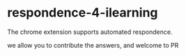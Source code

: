 # respondence-4-ilearning
The chrome extension supports automated respondence.

we allow you to contribute the answers, and welcome to PR
